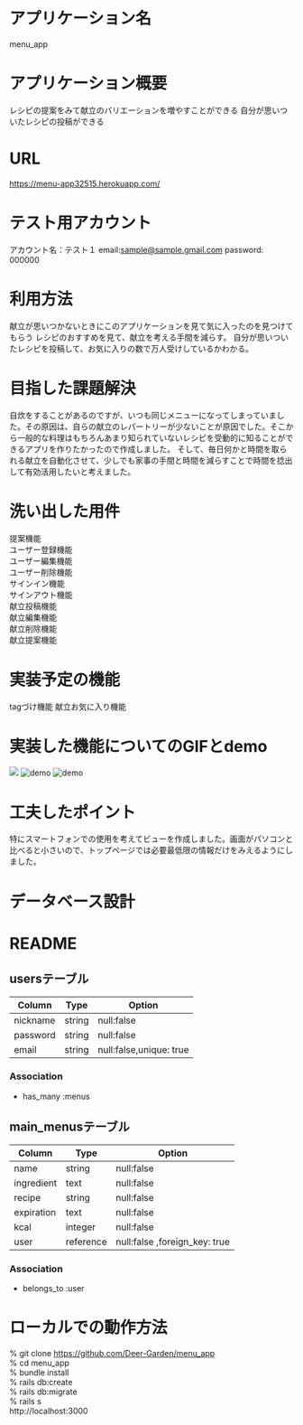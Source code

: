 # アプリケーション名
menu_app

# アプリケーション概要
レシピの提案をみて献立のバリエーションを増やすことができる
自分が思いついたレシピの投稿ができる

# URL
https://menu-app32515.herokuapp.com/

# テスト用アカウント
アカウント名：テスト１
email:sample@sample.gmail.com
password: 000000

# 利用方法
献立が思いつかないときにこのアプリケーションを見て気に入ったのを見つけてもらう
レシピのおすすめを見て、献立を考える手間を減らす。
自分が思いついたレシピを投稿して、お気に入りの数で万人受けしているかわかる。

# 目指した課題解決
自炊をすることがあるのですが、いつも同じメニューになってしまっていました。その原因は、自らの献立のレパートリーが少ないことが原因でした。そこから一般的な料理はもちろんあまり知られていないレシピを受動的に知ることができるアプリを作りたかったので作成しました。
そして、毎日何かと時間を取られる献立を自動化させて、少しでも家事の手間と時間を減らすことで時間を捻出して有効活用したいと考えました。

# 洗い出した用件
提案機能  
ユーザー登録機能  
ユーザー編集機能  
ユーザー削除機能  
サインイン機能  
サインアウト機能  
献立投稿機能  
献立編集機能  
献立削除機能  
献立提案機能  

# 実装予定の機能
tagづけ機能
献立お気に入り機能

# 実装した機能についてのGIFとdemo
![](https://i.gyazo.com/548332c0c53a75735ba1ae8e3fee6bb2.png)
![demo](https://gyazo.com/e8a11202074897fbff596d8302e2d55a/raw)
![demo](https://gyazo.com/3f353342d99753f3993a5196a293e461/raw)

# 工夫したポイント
特にスマートフォンでの使用を考えてビューを作成しました。画面がパソコンと比べると小さいので、トップページでは必要最低限の情報だけをみえるようにしました。

# データベース設計
# README

## usersテーブル
|  Column              |  Type  |  Option                 |
| -------------------- | ------ | ----------------------- |
| nickname             | string | null:false              |
| password             | string | null:false              |
| email                | string | null:false,unique: true |

### Association
- has_many :menus


## main_menusテーブル

|   Column      |  Type     |  Option                      |
| ------------- | --------- | ---------------------------- |
| name          | string    | null:false                   |
| ingredient    | text      | null:false                   |
| recipe        | string    | null:false                   |
| expiration    | text      | null:false                   |
| kcal          | integer   | null:false                   |
| user          | reference | null:false ,foreign_key: true|

### Association
<!-- - has_many :tags, through: menu_tag_relation -->
- belongs_to :user



<!-- ## tagsテーブル
|   Column      |  Type     |  Option                      |
| ------------- | --------- | ---------------------------- |
| name          | string    | null:false                   |

### Association
- has_many:main_menus, through: main_menu_tag_relation -->

# ローカルでの動作方法
% git clone https://github.com/Deer-Garden/menu_app  
% cd menu_app  
% bundle install  
% rails db:create  
% rails db:migrate  
% rails s  
http://localhost:3000  
